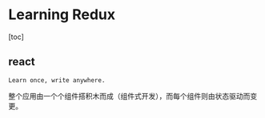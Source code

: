 # Learning Redux

[toc]

## react

`Learn once, write anywhere.`

整个应用由一个个组件搭积木而成（组件式开发），而每个组件则由状态驱动而变更。